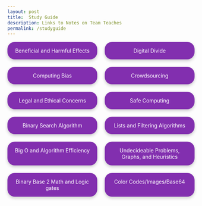 ```yaml
---
layout: post
title:  Study Guide
description: Links to Notes on Team Teaches
permalink: /studyguide
--- 
```


<title>Lesson Links</title>

<style>

    .button-container {
      display: grid;
      grid-template-columns: 1fr 1fr;
      gap: 20px;
      max-width: 600px;
      margin: auto;
    }

    .link-button {
      display: block;
      padding: 15px 20px;
      background-color: #822faf;
      color: white;
      text-align: center;
      text-decoration: none;
      border-radius: 20px;
      box-shadow: 0 4px 8px rgba(0,0,0,0.2);
      transition: transform 0.2s, box-shadow 0.2s;
    }

    .link-button:hover {
      transform: translateY(-3px);
      box-shadow: 0 6px 12px rgba(0,0,0,0.3);
    }
  </style>


<div class="button-container">
    <a href="{{ site.baseurl }}/benefit-notes" class="link-button">Beneficial and Harmful Effects</a>
    <a href="{{ site.baseurl }}/digital-div-notes" class="link-button">Digital Divide</a>
    <a href="{{ site.baseurl }}/computing-bias-notes" class="link-button">Computing Bias</a>
    <a href="{{ site.baseurl }}/crowdsourcing-notes" class="link-button">Crowdsourcing</a>
    <a href="{{ site.baseurl }}/legal-ethical-notes" class="link-button">Legal and Ethical Concerns</a>
    <a href="{{ site.baseurl }}/safe-computing-notes" class="link-button">Safe Computing</a>
    <a href="{{ site.baseurl }}/binary-search-notes" class="link-button">Binary Search Algorithm</a>
    <a href="{{ site.baseurl }}/lsits-filter-notes" class="link-button">Lists and Filtering Algorithms</a>
    <a href="{{ site.baseurl }}/bigo-algo-notes" class="link-button">Big O and Algorithm Efficiency</a>
    <a href="{{ site.baseurl }}/problems-graphs-notes" class="link-button">Undecideable Problems, Graphs, and Heuristics</a>
    <a href="{{ site.baseurl }}" class="link-button">Binary Base 2 Math and Logic gates</a>
    <a href="{{ site.baseurl }}" class="link-button">Color Codes/Images/Base64</a>
  </div>


